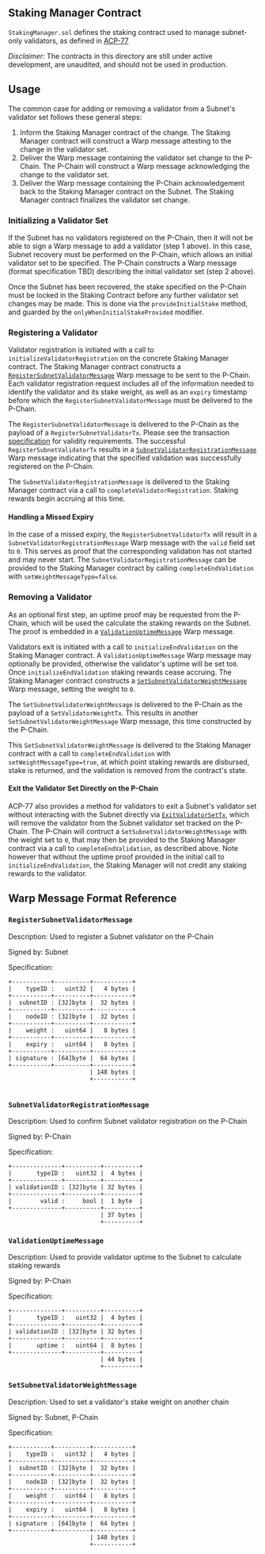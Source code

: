 ## Staking Manager Contract

`StakingManager.sol` defines the staking contract used to manage subnet-only validators, as defined in [ACP-77](https://github.com/avalanche-foundation/ACPs/tree/main/ACPs/77-reinventing-subnets)

_Disclaimer:_ The contracts in this directory are still under active development, are unaudited, and should not be used in production.

## Usage

The common case for adding or removing a validator from a Subnet's validator set follows these general steps:
1. Inform the Staking Manager contract of the change. The Staking Manager contract will construct a Warp message attesting to the change in the validator set.
2. Deliver the Warp message containing the validator set change to the P-Chain. The P-Chain will construct a Warp message acknowledging the change to the validator set.
3. Deliver the Warp message containing the P-Chain acknowledgement back to the Staking Manager contract on the Subnet. The Staking Manager contract finalizes the validator set change.

### Initializing a Validator Set

If the Subnet has no validators registered on the P-Chain, then it will not be able to sign a Warp message to add a validator (step 1 above). In this case, Subnet recovery must be performed on the P-Chain, which allows an initial validator set to be specified. The P-Chain constructs a Warp message (format specification TBD) describing the initial validator set (step 2 above).

Once the Subnet has been recovered, the stake specified on the P-Chain must be locked in the Staking Contract before any further validator set changes may be made. This is done via the `provideInitialStake` method, and guarded by the `onlyWhenInitialStakeProvided` modifier.


### Registering a Validator

Validator registration is initiated with a call to `initializeValidatorRegistration` on the concrete Staking Manager contract. The Staking Manager contract constructs a [`RegisterSubnetValidatorMessage`](#registersubnetvalidatormessage) Warp message to be sent to the P-Chain. Each validator registration request includes all of the information needed to identify the validator and its stake weight, as well as an `expiry` timestamp before which the `RegisterSubnetValidatorMessage` must be delivered to the P-Chain.

The `RegisterSubnetValidatorMessage` is delivered to the P-Chain as the payload of a `RegisterSubnetValidatorTx`. Please see the transaction [specification](https://github.com/avalanche-foundation/ACPs/tree/main/ACPs/77-reinventing-subnets#step-2-issue-a-registersubnetvalidatortx-on-the-p-chain) for validity requirements. The successful `RegisterSubnetValidatorTx` results in a [`SubnetValidatorRegistrationMessage`](#subnetvalidatorregistrationmessage) Warp message indicating that the specified validation was successfully registered on the P-Chain.

The `SubnetValidatorRegistrationMessage` is delivered to the Staking Manager contract via a call to `completeValidatorRegistration`. Staking rewards begin accruing at this time.

#### Handling a Missed Expiry

In the case of a missed expiry, the `RegisterSubnetValidatorTx` will result in a `SubnetValidatorRegistrationMessage` Warp message with the `valid` field set to `0`. This serves as proof that the corresponding validation has not started and may never start. The `SubnetValidatorRegistrationMessage` can be provided to the Staking Manager contract by calling `completeEndValidation` with `setWeightMessageType=false`.

### Removing a Validator

As an optional first step, an uptime proof may be requested from the P-Chain, which will be used the calculate the staking rewards on the Subnet. The proof is embedded in a [`ValidationUptimeMessage`](#validationuptimemessage) Warp message.

Validators exit is initiated with a call to `initializeEndValidation` on the Staking Manager contract. A `ValidationUptimeMessage` Warp message may optionally be provided, otherwise the validator's uptime will be set to`0`. Once `initializeEndValidation` staking rewards cease accruing. The Staking Manager contract constructs a [`SetSubnetValidatorWeightMessage`](#setsubnetvalidatorweightmessage) Warp message, setting the weight to `0`.

The `SetSubnetValidatorWeightMessage` is delivered to the P-Chain as the payload of a `SetValidatorWeightTx`. This results in another `SetSubnetValidatorWeightMessage` Warp message, this time constructed by the P-Chain.

This `SetSubnetValidatorWeightMessage` is delivered to the Staking Manager contract with a call to `completeEndValidation` with `setWeightMessageType=true`, at which point staking rewards are disbursed, stake is returned, and the validation is removed from the contract's state.

#### Exit the Validator Set Directly on the P-Chain

ACP-77 also provides a method for validators to exit a Subnet's validator set without interacting with the Subnet directly via [`ExitValidatorSetTx`](https://github.com/avalanche-foundation/ACPs/tree/main/ACPs/77-reinventing-subnets#exitvalidatorsettx), which will remove the validator from the Subnet validator set tracked on the P-Chain. The P-Chain will contruct a `SetSubnetValidatorWeightMessage` with the weight set to `0`, that may then be provided to the Staking Manager contract via a call to `completeEndValidation`, as described above. Note however that without the uptime proof provided in the initial call to `initializeEndValidation`, the Staking Manager will not credit any staking rewards to the validator.

## Warp Message Format Reference

### `RegisterSubnetValidatorMessage`

Description: Used to register a Subnet validator on the P-Chain

Signed by: Subnet

Specification:
```
+-----------+----------+-----------+
|    typeID :   uint32 |   4 bytes |
+-----------+----------+-----------+
|  subnetID : [32]byte |  32 bytes |
+-----------+----------+-----------+
|    nodeID : [32]byte |  32 bytes |
+-----------+----------+-----------+
|    weight :   uint64 |   8 bytes |
+-----------+----------+-----------+
|    expiry :   uint64 |   8 bytes |
+-----------+----------+-----------+
| signature : [64]byte |  64 bytes |
+-----------+----------+-----------+
                       | 148 bytes |
                       +-----------+
     
```

### `SubnetValidatorRegistrationMessage`

Description: Used to confirm Subnet validator registration on the P-Chain

Signed by: P-Chain

Specification:
```
+--------------+----------+----------+
|       typeID :   uint32 |  4 bytes |
+--------------+----------+----------+
| validationID : [32]byte | 32 bytes |
+--------------+----------+----------+
|        valid :     bool |  1 byte  |
+--------------+----------+----------+
                          | 37 bytes |
                          +----------+
```

### `ValidationUptimeMessage`

Description: Used to provide validator uptime to the Subnet to calculate staking rewards

Signed by: P-Chain

Specification:
```
+--------------+----------+----------+
|       typeID :   uint32 |  4 bytes |
+--------------+----------+----------+
| validationID : [32]byte | 32 bytes |
+--------------+----------+----------+
|       uptime :   uint64 |  8 bytes |
+--------------+----------+----------+
                          | 44 bytes |
                          +----------+
```

### `SetSubnetValidatorWeightMessage`

Description: Used to set a validator's stake weight on another chain

Signed by: Subnet, P-Chain

Specification:
```
+-----------+----------+-----------+
|    typeID :   uint32 |   4 bytes |
+-----------+----------+-----------+
|  subnetID : [32]byte |  32 bytes |
+-----------+----------+-----------+
|    nodeID : [32]byte |  32 bytes |
+-----------+----------+-----------+
|    weight :   uint64 |   8 bytes |
+-----------+----------+-----------+
|    expiry :   uint64 |   8 bytes |
+-----------+----------+-----------+
| signature : [64]byte |  64 bytes |
+-----------+----------+-----------+
                       | 148 bytes |
                       +-----------+  
```